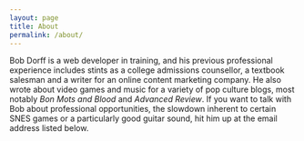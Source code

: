 ```yaml
---
layout: page
title: About
permalink: /about/
---
```


Bob Dorff is a web developer in training, and his previous professional experience includes stints as a college admissions counsellor, a textbook salesman and a writer for an online content marketing company. He also wrote about video games and music for a variety of pop culture blogs, most notably *Bon Mots and Blood* and *Advanced Review*. If you want to talk with Bob about professional opportunities, the slowdown inherent to certain SNES games or a particularly good guitar sound, hit him up at the email address listed below. 
